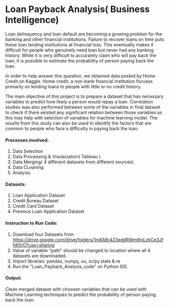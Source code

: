 # Loan Payback Analysis( Business Intelligence)
Loan delinquency and loan default are becoming a growing problem for the banking and other financial institutions. Failure to recover loans on time puts these loan lending institutions at financial loss. This eventually makes it difficult for people who genuinely need loan but never had any banking history. While it is very difficult to accurately claim who will pay back the loan, it is possible to estimate the probability of person paying back the loan.

In order to help answer this question, we obtained data posted by Home Credit on Kaggle. Home credit, a non-bank financial institution focuses primarily on lending loans to people with little or no credit history. 

The main objective of this project is to prepare a dataset that has necessary variables to predict how likely a person would repay a loan. Correlation studies was also performed between some of the variables in final dataset to check if there existed any significant relation between those variables as this may help with selection of variables for machine learning model. The results from this study can also be used to identify the factors that are common to people who face a difficulty in paying back the loan. 

#### Processes involved:
1. Data Selection
2. Data Processing & Visulaization( Tableau )
3. Data Merging( 4 different datasets from different sources)
4. Data CLeaning
5. Analysis

#### Datasets:
1. Loan Application Dataset
2. Credit Bureau Dataset
3. Credit Card Dataset
4. Previous Loan Application Dataset

#### Instruction to Run Code:
1. Download four Datasets from https://drive.google.com/drive/folders/1ni6ABr423eddRWm9njLzkCe3Jffdt5rO?usp=sharing
2. Value of variable “path” should be changed to location where all 4 datasets are downloaded.
3. Import libraries: pandas, numpy, os, scipy.stats & re
4. Run the "Loan_Payback_Analysis_code" on Python IDE.

#### Output:
Clean merged dataset with choosen variables that can be used with Machine Learning techniques to predict the probability of person paying back the loan.
